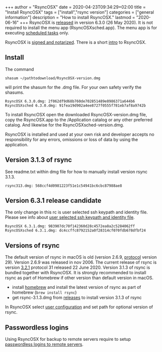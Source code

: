 +++
author = "RsyncOSX"
date = 2020-04-23T09:34:29+02:00
title =  "Install RsyncOSX"
tags = ["install","rsync version"]
categories = ["general information"]
description = "How to install RsyncOSX."
lastmod = "2020-06-16"
+++
RsyncOSX is [released](https://github.com/rsyncOSX/RsyncOSX/releases/tag/v6.3.0) in version 6.3.0 (26 May 2020). It is not required to install the menu app (RsyncOSXsched.app). The menu app is for executing [scheduled tasks](/post/scheduletasks) only.

RsyncOSX is [signed and notarized](/post/notarized/). There is a short [intro](/post/intro/) to RsyncOSX.

## Install

The command

`shasum ~/pathtodownload/RsyncOSX-version.dmg`

will print the shasum for the .dmg file. For your own safety verify the shasums.
```
RsyncOSX 6.3.0.dmg: 2f062df9d68b760de702851489e8986371a644b6
RsyncOSXsched 6.3.0.dmg: 91fea19d902a4ee8727f0555f781eb7af8a9742b
```
To install RsyncOSX open the downloaded RsyncOSX-version.dmg file, copy the RsyncOSX.app to the /Application catalog or any other preferred catalog. And likewise for the RsyncOSXsched-version.dmg.

RsyncOSX is installed and used at your own risk and developer accepts no responsibility for any errors, omissions or loss of data by using the application.

## Version 3.1.3 of rsync

See readme.txt within dmg file for how to manually install version rsync 3.1.3.
```
rsync313.dmg: 568ccf4d0981223f51e1c54941bc6cbc87988ae8
```

## Version 6.3.1 release candidate

The only change in this rc is user selected ssh keypath and identity file. Please see info about [user selected ssh keypath and identity file](https://rsyncosx.netlify.app/post/ssh/).
```
RsyncOSX 6.3.1.dmg: 983907dc70f142360d28c4572ea8a2c5284062ff
RsyncOSXsched 6.3.1.dmg: dc4ccffc8792152a0f28314cf070fdb678dfbf24
```

## Versions of rsync

The default version of rsync in macOS is old (version 2.6.9, [protocol](https://rsync.samba.org/how-rsync-works.html) version 29). Version 2.6.9 was released in nov 2006. The current release of rsync is version [3.2.1](https://download.samba.org/pub/rsync/NEWS) protocol 31 released 22 June 2020. Version 3.1.3 of rsync is bundled together with RsyncOSX. It is strongly recommended to install rsync as part of Homebrew if other version than default version in macOS.

- install [homebrew](https://brew.sh/) and install the latest version of rsync as part of homebrew (`brew install rsync`)
- get rsync-3.1.3.dmg from [releases](https://github.com/rsyncOSX/RsyncOSX/releases) to install version 3.1.3 of rsync

In RsyncOSX select [user configuration](/post/userconfiguration/) and set path for optional version of rsync.

## Passwordless logins

Using RsyncOSX for backup to remote servers require to setup [passwordless logins to remote servers](/post/remotelogins/).
